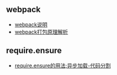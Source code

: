 ## webpack
* [webpack说明](http://vuejs-templates.github.io/webpack/)
* [webpack打包原理解析](https://github.com/yongningfu/webpack_package)

## require.ensure
* [require.ensure的用法;异步加载-代码分割](https://www.jianshu.com/p/9fa38e536033)

